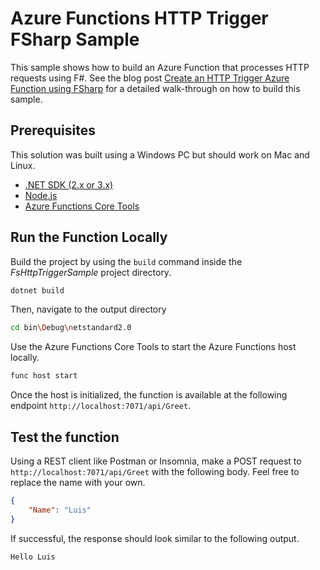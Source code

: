 # Azure Functions HTTP Trigger FSharp Sample

This sample shows how to build an Azure Function that processes HTTP requests using F#. See the blog post [Create an HTTP Trigger Azure Function using FSharp](http://luisquintanilla.me/2019/11/16/http-trigger-azure-functions-fsharp/) for a detailed walk-through on how to build this sample.

## Prerequisites

This solution was built using a Windows PC but should work on Mac and Linux.

- [.NET SDK (2.x or 3.x)](https://dotnet.microsoft.com/download/dotnet-core)
- [Node.js](https://nodejs.org/en/download/)
- [Azure Functions Core Tools](https://docs.microsoft.com/en-us/azure/azure-functions/functions-run-local#windows-npm)

## Run the Function Locally

Build the project by using the `build` command inside the *FsHttpTriggerSample* project directory.

```bash
dotnet build
```

Then, navigate to the output directory

```bash
cd bin\Debug\netstandard2.0
```

Use the Azure Functions Core Tools to start the Azure Functions host locally.

```bash
func host start
```

Once the host is initialized, the function is available at the following endpoint `http://localhost:7071/api/Greet`.

## Test the function

Using a REST client like Postman or Insomnia, make a POST request to `http://localhost:7071/api/Greet` with the following body. Feel free to replace the name with your own.

```json
{
    "Name": "Luis"
}
```

If successful, the response should look similar to the following output.

```text
Hello Luis
```
